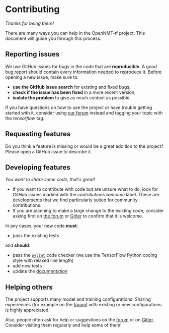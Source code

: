 # Contributing

*Thanks for being there!*

There are many ways you can help in the OpenNMT-tf project. This document will guide you through this process.

## Reporting issues

We use GitHub issues for bugs in the code that are **reproducible**. A good bug report should contain every information needed to reproduce it. Before opening a new issue, make sure to:

* **use the GitHub issue search** for existing and fixed bugs;
* **check if the issue has been fixed** in a more recent version;
* **isolate the problem** to give as much context as possible.

If you have questions on how to use the project or have trouble getting started with it, consider using [our forum](http://forum.opennmt.net/) instead and tagging your topic with the *tensorflow* tag.

## Requesting features

Do you think a feature is missing or would be a great addition to the project? Please open a GitHub issue to describe it.

## Developing features

*You want to share some code, that's great!*

* If you want to contribute with code but are unsure what to do, look for GitHub issues marked with the *contributions welcome* label. These are developments that we find particularly suited for community contributions.
* If you are planning to make a large change to the existing code, consider asking first on [the forum](http://forum.opennmt.net/) or [Gitter](https://gitter.im/OpenNMT/OpenNMT-tf) to confirm that it is welcome.

In any cases, your new code **must**:

* pass the existing tests

and **should**:

* pass the [`pylint`](https://www.pylint.org/) code checker (we use the TensorFlow Python coding style with relaxed line length)
* add new tests
* update the [documentation](docs/README.md)

## Helping others

The project supports many model and training configurations. Sharing experiences (for example on the [forum](http://forum.opennmt.net/)) with existing or new configurations is highly appreciated.

Also, people often ask for help or suggestions on the [forum](http://forum.opennmt.net/) or on [Gitter](https://gitter.im/OpenNMT/OpenNMT-tf). Consider visiting them regularly and help some of them!
